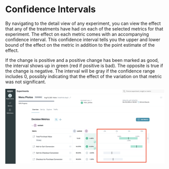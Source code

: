 # Confidence Intervals

By navigating to the detail view of any experiment, you can view the effect that any of the treatments have had on each of the selected metrics for that experiment. The effect on each metric comes with an accompanying confidence interval. This confidence interval tells you the upper and lower bound of the effect on the metric in addition to the point estimate of the effect.

If the change is positive and a positive change has been marked as good, the interval shows up in green (red if positive is bad). The opposite is true if the change is negative. The interval will be gray if the confidence range includes 0, possibly indicating that the effect of the variation on that metric was not significant.

![Confidence intervals](../../static/img/measuring-experiments/confidence.png)
